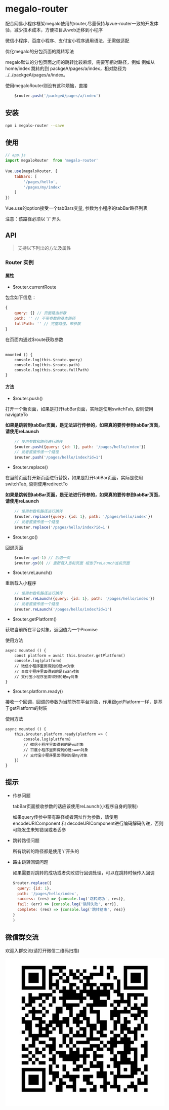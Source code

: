 # megalo-router
配合网易小程序框架megalo使用的router,尽量保持与vue-router一致的开发体验，减少技术成本，方便项目从web迁移到小程序

微信小程序、百度小程序、支付宝小程序通用语法，无需做适配

优化megalo的分包页面的跳转写法

megalo默认的分包页面之间的跳转比较麻烦，需要写相对路径，例如
例如从 home/index 跳转的到 packgeA/pages/a/index，相对路径为 ../../packgeA/pages/a/index。

使用megaloRouter则没有这种烦恼，直接
```js
    $router.push('/packgeA/pages/a/index')
```

## 安装

``` bash
npm i megalo-router --save
```

## 使用

``` js
// app.js
import megaloRouter  from 'megalo-router'

Vue.use(megaloRouter, {
    tabBars: [
        '/pages/hello',
        '/pages/my/index'
    ]
})
```
Vue.use的option接受一个tabBars变量, 参数为小程序的tabBar路径列表

注意：该路径必须以 '/' 开头

## API

> 支持以下列出的方法及属性

### Router 实例

#### 属性

* $router.currentRoute

包含如下信息：
```js
{
    query: {} // 页面路由参数
    path: '' // 不带参数的基本路径
    fullPath: '' // 完整路径，带参数
}
```
在页面内通过$route获取参数
```page.vue

mounted () {
    console.log(this.$route.query)
    console.log(this.$route.path)
    console.log(this.$route.fullPath)
}
```

#### 方法

* $router.push()

打开一个新页面，如果是打开tabBar页面，实际是使用switchTab, 否则使用navigateTo

**如果是跳转到tabBar页面，是无法进行传参的，如果真的要传参到tabBar页面，请使用reLaunch**
```js
    // 使用参数和路径进行跳转
    $router.push({query: {id: 1}, path: '/pages/hello/index'})
    // 或者直接传递一个路径
    $router.push('/pages/hello/index?id=1')
```
* $router.replace()

在当前页面打开新页面进行替换，如果是打开tabBar页面，实际是使用switchTab, 否则使用redirectTo

**如果是跳转到tabBar页面，是无法进行传参的，如果真的要传参到tabBar页面，请使用reLaunch**
```js
    // 使用参数和路径进行跳转
    $router.replace({query: {id: 1}, path: '/pages/hello/index'})
    // 或者直接传递一个路径
    $router.replace('/pages/hello/index?id=1')
```
* $router.go()

回退页面
```js
    $router.go(-1) // 后退一页
    $router.go(0) // 重新载入当前页面 相当于reLaunch当前页面
```
* $router.reLaunch()

重新载入小程序
```js
    // 使用参数和路径进行跳转
    $router.reLaunch({query: {id: 1}, path: '/pages/hello/index'})
    // 或者直接传递一个路径
    $router.reLaunch('/pages/hello/index?id=1')
```
* $router.getPlatform()

获取当前所在平台对象，返回值为一个Promise

使用方法
```page.vue
async mounted () {
    const platform = await this.$router.getPlatform()
    console.log(platform)
    // 微信小程序里面得到的是wx对象
    // 百度小程序里面得到的是swan对象
    // 支付宝小程序里面得到的是my对象
}
```

* $router.platform.ready()

接收一个回调，回调的参数为当前所在平台对象，作用跟getPlatform一样，是基于getPlatform的封装

使用方法
```page.vue
async mounted () {
    this.$router.platform.ready(platform => {
        console.log(platform)
        // 微信小程序里面得到的是wx对象
        // 百度小程序里面得到的是swan对象
        // 支付宝小程序里面得到的是my对象
    })
}
```

## 提示
- 传参问题
    
    tabBar页面接收参数的话应该使用reLaunch(小程序自身的限制)
    
    如果query传参中带有路径或者网址作为参数，请使用encodeURIComponent 和 decodeURIComponent进行编码解码传递，否则可能发生未知错误或者丢参
    
- 跳转路径问题

    所有跳转的路径都是使用'/'开头的
    
- 路由跳转回调问题

    如果需要对跳转的成功或者失败进行回调处理，可以在跳转时候传入回调
    ```js
    $router.replace({
      query: {id: 1},
      path: '/pages/hello/index',
      success: (res) => {console.log('跳转成功', res)},  
      fail: (err) => {console.log('跳转失败', err)},
      complete: (res) => {console.log('跳转结束', res)}
    }
  )
    ```

## 微信群交流

欢迎入群交流(请打开微信二维码扫描)

![img](code.jpg)    
    



